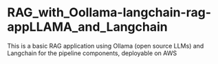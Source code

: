 # RAG_with_Oollama-langchain-rag-appLLAMA_and_Langchain
This is a basic RAG application using Ollama (open source LLMs) and Langchain for the pipeline components, deployable on AWS
